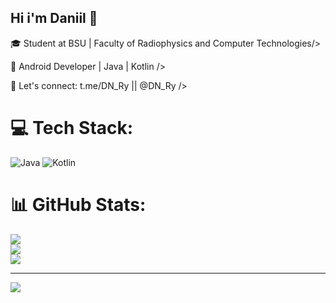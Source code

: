 ## Hi i'm Daniil 👋

🎓 Student at BSU | Faculty of Radiophysics and Computer Technologies/>

📱 Android Developer | Java | Kotlin />

💬 Let's connect: t.me/DN_Ry || @DN_Ry />


# 💻 Tech Stack:
![Java](https://img.shields.io/badge/java-%23ED8B00.svg?style=for-the-badge&logo=openjdk&logoColor=white) ![Kotlin](https://img.shields.io/badge/kotlin-%237F52FF.svg?style=for-the-badge&logo=kotlin&logoColor=white)
# 📊 GitHub Stats:
![](https://github-readme-stats.vercel.app/api?username=Dannnryzhov&theme=dark&hide_border=false&include_all_commits=false&count_private=false)<br/>
![](https://nirzak-streak-stats.vercel.app/?user=Dannnryzhov&theme=dark&hide_border=false)<br/>
![](https://github-readme-stats.vercel.app/api/top-langs/?username=Dannnryzhov&theme=dark&hide_border=false&include_all_commits=false&count_private=false&layout=compact)

---
[![](https://visitcount.itsvg.in/api?id=Dannnryzhov&icon=0&color=0)](https://visitcount.itsvg.in)

<!-- Proudly created with GPRM ( https://gprm.itsvg.in ) -->

